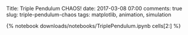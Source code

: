 Title: Triple Pendulum CHAOS!
date: 2017-03-08 07:00
comments: true
slug: triple-pendulum-chaos
tags: matplotlib, animation, simulation

{% notebook downloads/notebooks/TriplePendulum.ipynb cells[2:] %}